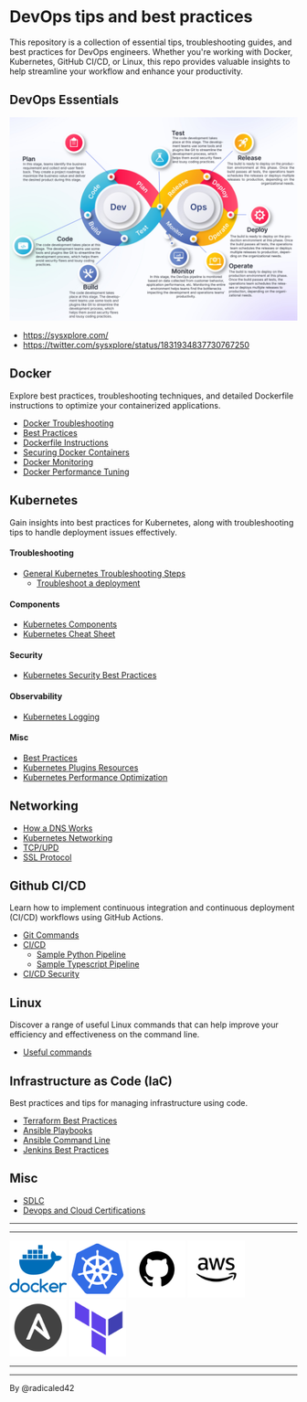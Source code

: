 # DevOps tips and best practices

This repository is a collection of essential tips, troubleshooting guides, and best practices for DevOps engineers. Whether you're working with Docker, Kubernetes, GitHub CI/CD, or Linux, this repo provides valuable insights to help streamline your workflow and enhance your productivity.

## DevOps Essentials

<p aling="center">
  <img src="./files/devops-essentials.png" alt="DevOps Essentials" />
</p>

- https://sysxplore.com/
- https://twitter.com/sysxplore/status/1831934837730767250

## Docker

Explore best practices, troubleshooting techniques, and detailed Dockerfile instructions to optimize your containerized applications.

- [Docker Troubleshooting](./docker/docker_troubleshooting.md)
- [Best Practices](./docker/docker_best_practices.md)
- [Dockerfile Instructions](./docker/dockerfile_instructions.md)
- [Securing Docker Containers](./docker/docker_security.md)
- [Docker Monitoring](./docker/docker_monitoring.md)
- [Docker Performance Tuning](./docker/docker_performance.md)

## Kubernetes

Gain insights into best practices for Kubernetes, along with troubleshooting tips to handle deployment issues effectively.

#### Troubleshooting
- [General Kubernetes Troubleshooting Steps](./kubernetes/general_troubleshooting.md)
  - [Troubleshoot a deployment](./kubernetes/troubleshooting_deployments.md)

#### Components
- [Kubernetes Components](./kubernetes/kubernetes_components.md)
- [Kubernetes Cheat Sheet](./kubernetes/kubernetes_cheat_sheet.md)

#### Security
- [Kubernetes Security Best Practices](./kubernetes/kubernetes_security.md)

#### Observability
- [Kubernetes Logging](./kubernetes/kubernetes_logging.md)

#### Misc
- [Best Practices](./kubernetes/best_practices.md)
- [Kubernetes Plugins Resources](./kubernetes/kubernetes_resources.md)
- [Kubernetes Performance Optimization](./kubernetes/kubernetes_performance.md)

## Networking
- [How a DNS Works](./networking/how_dns_works.md)
- [Kubernetes Networking](./kubernetes/kubernetes_networking.md)
- [TCP/UPD](./networking/tcp_udp.md)
- [SSL Protocol](./networking/ssl_protocol.md)

## Github CI/CD

Learn how to implement continuous integration and continuous deployment (CI/CD) workflows using GitHub Actions.

- [Git Commands](./github/git_commands.md)
- [CI/CD](./github/cicd.md)
  - [Sample Python Pipeline](./github/ci_pipeline_python.md)
  - [Sample Typescript Pipeline](/github/ci_pipeline_typescript.md)
- [CI/CD Security](./github/cicd_security.md)

## Linux

Discover a range of useful Linux commands that can help improve your efficiency and effectiveness on the command line.

- [Useful commands](./linux/useful_commands.md)

## Infrastructure as Code (IaC)

Best practices and tips for managing infrastructure using code.

  - [Terraform Best Practices](./iac/terraform_best_practices.md)
  - [Ansible Playbooks](./iac/ansible_playbooks.md)
  - [Ansible Command Line](./iac/ansible_command_line.md)
  - [Jenkins Best Practices](./iac/jenkins_best_practices.md)

## Misc

- [SDLC](./AWS/sdlc.md)
- [Devops and Cloud Certifications](./misc/devops_cloud_certifications.md)

----
----

<p float="left">
  <img src="./files/docker.png" alt="Docker" width="100" />
  <img src="./files/kubernetes.png" alt="Kubernetes" width="100" />
  <img src="./files/github.png" alt="GitHub" width="100" />
  <img src="./files/4923041_aws_icon.png" alt="AWS" width="100" />
  <img src="./files/icons8-ansible-240.png" alt="Ansible" width="100" />
  <img src="./files/icons8-terraform-240.png" alt="Terraform" width="100" />
</p>

----
----

By @radicaled42
